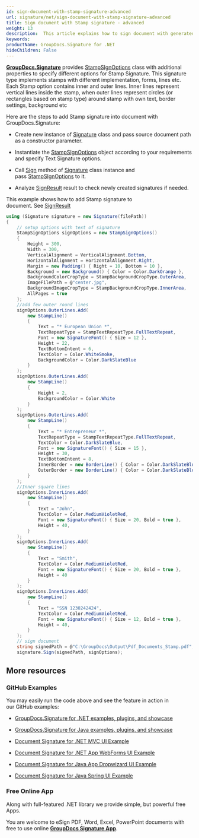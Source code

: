 ```yaml
---
id: sign-document-with-stamp-signature-advanced
url: signature/net/sign-document-with-stamp-signature-advanced
title: Sign document with Stamp signature - advanced
weight: 13
description:  This article explains how to sign document with generated Stamp electronic signatures using advanced options with GroupDocs.Signature API.
keywords: 
productName: GroupDocs.Signature for .NET
hideChildren: False
---
```

[**GroupDocs.Signature**](https://products.groupdocs.com/signature/net) provides [StampSIgnOptions](https://apireference.groupdocs.com/net/signature/groupdocs.signature.options/stampsignoptions) class with additional properties to specify different options for Stamp Signature. This signature type implements stamps with different implementation, forms, lines etc. Each Stamp option contains inner and outer lines. Inner lines represent vertical lines inside the stamp, when outer lines represent circles (or rectangles based on stamp type) around stamp with own text, border settings, background etc

Here are the steps to add Stamp signature into document with GroupDocs.Signature:

*   Create new instance of [Signature](https://apireference.groupdocs.com/net/signature/groupdocs.signature/signature) class and pass source document path as a constructor parameter.
    
*   Instantiate the [StampSIgnOptions](https://apireference.groupdocs.com/net/signature/groupdocs.signature.options/stampsignoptions) object according to your requirements and specify Text Signature options.
    
*   Call [Sign](https://apireference.groupdocs.com/net/signature/groupdocs.signature/signature/methods/sign) method of [Signature](https://apireference.groupdocs.com/net/signature/groupdocs.signature/signature) class instance and pass [StampSIgnOptions](https://apireference.groupdocs.com/net/signature/groupdocs.signature.options/stampsignoptions) to it.
    
*   Analyze [SignResult](https://apireference.groupdocs.com/net/signature/groupdocs.signature.domain/signresult) result to check newly created signatures if needed.   
    

This example shows how to add Stamp signature to document. See [SignResult](https://apireference.groupdocs.com/net/signature/groupdocs.signature.domain/signresult)

```csharp
using (Signature signature = new Signature(filePath))
{
    // setup options with text of signature
    StampSignOptions signOptions = new StampSignOptions()
    {
        Height = 300,
        Width = 300,
        VerticalAlignment = VerticalAlignment.Bottom,
        HorizontalAlignment = HorizontalAlignment.Right,
        Margin = new Padding() { Right = 10, Bottom = 10 },
        Background = new Background() { Color = Color.DarkOrange },
        BackgroundColorCropType = StampBackgroundCropType.OuterArea,
        ImageFilePath = @"center.jpg",
        BackgroundImageCropType = StampBackgroundCropType.InnerArea,
        AllPages = true
    };
    //add few outer round lines
    signOptions.OuterLines.Add(
        new StampLine()
        {
            Text = "* European Union *",
            TextRepeatType = StampTextRepeatType.FullTextRepeat,
            Font = new SignatureFont() { Size = 12 },
            Height = 22,
            TextBottomIntent = 6,
            TextColor = Color.WhiteSmoke,
            BackgroundColor = Color.DarkSlateBlue
        }
    );
    signOptions.OuterLines.Add(
        new StampLine()
        {
            Height = 2,
            BackgroundColor = Color.White
        }
    );
    signOptions.OuterLines.Add(
        new StampLine()
        {
            Text = "* Entrepreneur *",
            TextRepeatType = StampTextRepeatType.FullTextRepeat,
            TextColor = Color.DarkSlateBlue,
            Font = new SignatureFont() { Size = 15 },
            Height = 30,
            TextBottomIntent = 8,
            InnerBorder = new BorderLine() { Color = Color.DarkSlateBlue, DashStyle = DashStyle.Dot },
            OuterBorder = new BorderLine() { Color = Color.DarkSlateBlue },
        }
    );
    //Inner square lines
    signOptions.InnerLines.Add(
        new StampLine()
        { 
            Text = "John",
            TextColor = Color.MediumVioletRed,
            Font = new SignatureFont() { Size = 20, Bold = true },
            Height = 40,
        }
    );
    signOptions.InnerLines.Add(
        new StampLine()
        {
            Text = "Smith",
            TextColor = Color.MediumVioletRed,
            Font = new SignatureFont() { Size = 20, Bold = true },
            Height = 40
        }
    );
    signOptions.InnerLines.Add(
        new StampLine()
        {
            Text = "SSN 1230242424",
            TextColor = Color.MediumVioletRed,
            Font = new SignatureFont() { Size = 12, Bold = true },
            Height = 40,
        }
    );
    // sign document
    string signedPath = @"C:\GroupDocs\Output\Pdf_Documents_Stamp.pdf";
    signature.Sign(signedPath, signOptions);
```

## More resources

### GitHub Examples 

You may easily run the code above and see the feature in action in our GitHub examples:

*   [GroupDocs.Signature for .NET examples, plugins, and showcase](https://github.com/groupdocs-signature/GroupDocs.Signature-for-.NET)
    
*   [GroupDocs.Signature for Java examples, plugins, and showcase](https://github.com/groupdocs-signature/GroupDocs.Signature-for-Java)
    
*   [Document Signature for .NET MVC UI Example](https://github.com/groupdocs-signature/GroupDocs.Signature-for-.NET-MVC) 
    
*   [Document Signature for .NET App WebForms UI Example](https://github.com/groupdocs-signature/GroupDocs.Signature-for-.NET-WebForms)
    
*   [Document Signature for Java App Dropwizard UI Example](https://github.com/groupdocs-signature/GroupDocs.Signature-for-Java-Dropwizard)
    
*   [Document Signature for Java Spring UI Example](https://github.com/groupdocs-signature/GroupDocs.Signature-for-Java-Spring)
    

### Free Online App 

Along with full-featured .NET library we provide simple, but powerful free Apps.

You are welcome to eSign PDF, Word, Excel, PowerPoint documents with free to use online **[GroupDocs Signature App](https://products.groupdocs.app/signature)**.
